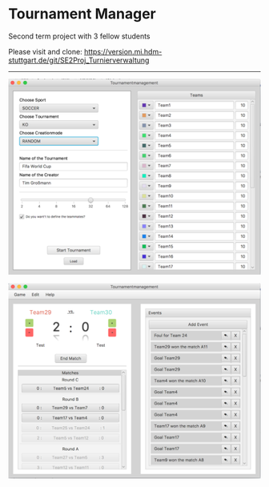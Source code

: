 # Tournament Manager
Second term project with 3 fellow students

Please visit and clone: https://version.mi.hdm-stuttgart.de/git/SE2Proj_Turnierverwaltung

---

![alt tag](https://github.com/timgrossmann/tournamentManager/blob/master/Screenshots/Screen%20Shot%202016-01-30%20at%2013.17.29.png)

![alt tag](https://github.com/timgrossmann/tournamentManager/blob/master/Screenshots/Screen%20Shot%202016-01-30%20at%2013.18.52.png)
